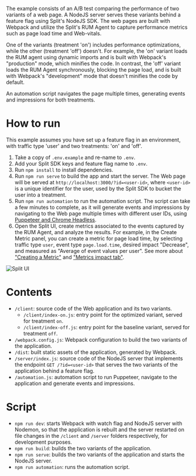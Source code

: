 The example consists of an A/B test comparing the performance of two variants of a web page. A NodeJS server serves these variants behind a feature flag using Split's NodeJS SDK. The web pages are built with Webpack and utilize the Split's RUM Agent to capture performance metrics such as page load time and Web-vitals.

One of the variants (treatment 'on') includes performance optimizations, while the other (treatment 'off') doesn't. For example, the 'on' variant loads the RUM agent using dynamic imports and is built with Webpack's "production" mode, which minifies the code. In contrast, the 'off' variant loads the RUM Agent synchronously, blocking the page load, and is built with Webpack's "development" mode that doesn't minifies the code by default.

An automation script navigates the page multiple times, generating events and impressions for both treatments.

# How to run

This example assumes you have set up a feature flag in an environment, with traffic type 'user' and two treatments: 'on' and 'off'.

1. Take a copy of `.env.example` and re-name to `.env`.
2. Add your Split SDK keys and feature flag name to `.env`.
3. Run `npm install` to install dependencies.
4. Run `npm run serve` to build the app and start the server. The Web page will be served at `http://localhost:3000/?id=<user-id>`, where `<user-id>` is a unique identifier for the user, used by the Split SDK to bucket the user into a treatment.
5. Run `npm run automation` to run the automation script. The script can take a few minutes to complete, as it will generate events and impressions by navigating to the Web page multiple times with different user IDs, using [Puppeteer and Chrome Headless](https://www.npmjs.com/package/puppeteer).
6. Open the Split UI, create metrics associated to the events captured by the RUM Agent, and analyze the results. For example, in the Create Metric panel, you can create a metric for page load time, by selecting traffic type `user`, event type `page.load.time`, desired impact "Decrease", and measured as "Average of event values per user". See more about ["Creating a Metric"](https://help.split.io/hc/en-us/articles/360020586132-Creating-a-metric) and ["Metrics impact tab"](https://help.split.io/hc/en-us/articles/360020844451-Metrics-impact-tab).

![Split UI](./screenshot.png)

# Contents

- `/client`: source code of the Web application and its two variants.
  - `/client/index-on.js`: entry point for the optimized variant, served for treatment `on`.
  - `/client/index-off.js`: entry point for the baseline variant, served for treatment `off`.
- `/webpack.config.js`: Webpack configuration to build the two variants of the application.
- `/dist`: built static assets of the application, generated by Webpack.
- `/server/index.js`: source code of the NodeJS server that implements the endpoint `GET /?id=<user-id>` that serves the two variants of the application behind a feature flag.
- `/automation.js`: automation script to run Puppeteer, navigate to the application and generate events and impressions.

# Script

- `npm run dev`: starts Webpack with watch flag and NodeJS server with Nodemon, so that the application is rebuilt and the server restarted on file changes in the `/client` and `/server` folders respectively, for development purposes.
- `npm run build`: builds the two variants of the application.
- `npm run serve`: builds the two variants of the application and starts the NodeJS server.
- `npm run automation`: runs the automation script.
